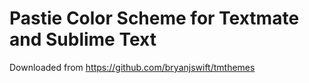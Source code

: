 # Pastie Color Scheme for Textmate and Sublime Text

Downloaded from https://github.com/bryanjswift/tmthemes
